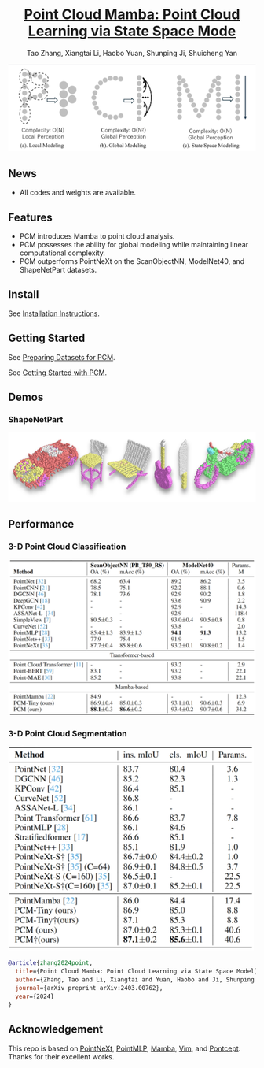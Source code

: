 <div align="center">

# [Point Cloud Mamba: Point Cloud Learning via State Space Mode](https://arxiv.org/abs/2403.00762)
Tao Zhang, Xiangtai Li, Haobo Yuan, Shunping Ji, Shuicheng Yan

<img src="https://github.com/zhang-tao-whu/paper_images/blob/master/pcm/pcm-idea.png" width="800"/>
</div>

## News
- All codes and weights are available.

## Features
- PCM introduces Mamba to point cloud analysis.
- PCM possesses the ability for global modeling while maintaining linear computational complexity.
- PCM outperforms PointNeXt on the ScanObjectNN, ModelNet40, and ShapeNetPart datasets.

## Install 
See [Installation Instructions](INSTALL.md).

## Getting Started
See [Preparing Datasets for PCM](data/README.md).

See [Getting Started with PCM](GETTING_STARTED.md).

## Demos
### ShapeNetPart
<img src="https://github.com/zhang-tao-whu/paper_images/blob/master/pcm/pcm-demo.png" width="800"/>

## Performance
### 3-D Point Cloud Classification
<img src="https://github.com/zhang-tao-whu/paper_images/blob/master/pcm/pcm-exp-1.png" width="600"/>

### 3-D Point Cloud Segmentation
<img src="https://github.com/zhang-tao-whu/paper_images/blob/master/pcm/pcm-exp-2.png" width="500"/>


```BibTeX
@article{zhang2024point,
  title={Point Cloud Mamba: Point Cloud Learning via State Space Model},
  author={Zhang, Tao and Li, Xiangtai and Yuan, Haobo and Ji, Shunping and Yan, Shuicheng},
  journal={arXiv preprint arXiv:2403.00762},
  year={2024}
}
```

## Acknowledgement

This repo is based on [PointNeXt](https://github.com/guochengqian/PointNeXt), 
[PointMLP](https://github.com/ma-xu/pointMLP-pytorch), [Mamba](https://github.com/state-spaces/mamba),
[Vim](https://github.com/hustvl/Vim), and [Pontcept](https://github.com/Pointcept/Pointcept).
Thanks for their excellent works.

